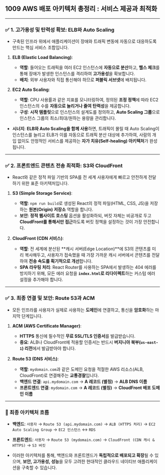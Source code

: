 ## 1009 AWS 배포 아키텍처 총정리 : 서비스 제공과 최적화

---

### ✅ 1. 고가용성 및 탄력성 확보: ELB와 Auto Scaling

*   구축된 인프라 위에서 애플리케이션이 장애와 트래픽 변동에 자동으로 대응하도록 만드는 핵심 서비스 조합입니다.

1.  **ELB (Elastic Load Balancing)**:
    *   **역할**: 들어오는 트래픽을 여러 EC2 인스턴스에 **자동으로 분산**하고, **헬스 체크**를 통해 장애가 발생한 인스턴스를 격리하여 **고가용성**을 확보합니다.
    *   **배치**: 외부 사용자와 직접 통신해야 하므로 **퍼블릭 서브넷**에 배치됩니다.

2.  **EC2 Auto Scaling**:
    *   **역할**: CPU 사용률과 같은 지표를 모니터링하여, 정의된 **조정 정책**에 따라 EC2 인스턴스의 수를 **자동으로 늘리거나 줄여** **탄력성**을 제공합니다.
    *   **구성**: **시작 템플릿**으로 인스턴스의 설계도를 정의하고, **Auto Scaling 그룹**으로 인스턴스 그룹의 최소/최대/원하는 용량을 관리합니다.

*   **시너지**: **ELB와 Auto Scaling을 함께 사용**하면, 트래픽이 몰릴 때 Auto Scaling이 인스턴스를 늘리고 ELB가 이를 자동으로 트래픽 분산 대상에 추가하여, 사람의 개입 없이도 안정적인 서비스를 제공하는 **자가 치유(Self-healing) 아키텍처**가 완성됩니다.

---

### ✅ 2. 프론트엔드 콘텐츠 전송 최적화: S3와 CloudFront

*   React와 같은 정적 파일 기반의 SPA를 전 세계 사용자에게 빠르고 안전하게 전달하기 위한 표준 아키텍처입니다.

1.  **S3 (Simple Storage Service)**:
    *   **역할**: `npm run build`로 생성된 React의 정적 파일(HTML, CSS, JS)을 저장하는 **원본(Origin) 저장소** 역할을 합니다.
    *   **보안**: **정적 웹사이트 호스팅** 옵션을 활성화하되, 버킷 자체는 비공개로 두고 **CloudFront를 통해서만 접근**하도록 버킷 정책을 설정하는 것이 가장 안전합니다.

2.  **CloudFront (CDN 서비스)**:
    *   **역할**: 전 세계에 분산된 **캐시 서버(Edge Location)**에 S3의 콘텐츠를 미리 복사해두고, 사용자가 접속했을 때 가장 가까운 캐시 서버에서 콘텐츠를 전달하여 **전송 속도를 획기적으로 개선**합니다.
    *   **SPA 라우팅 처리**: React Router를 사용하는 SPA에서 발생하는 404 에러를 방지하기 위해, 모든 에러 요청을 **`index.html`로 리다이렉트**하는 커스텀 에러 설정을 추가해야 합니다.

---

### ✅ 3. 최종 연결 및 보안: Route 53과 ACM

*   모든 인프라를 사용자가 실제로 사용하는 **도메인**에 연결하고, 통신을 **암호화**하는 마지막 단계입니다.

1.  **ACM (AWS Certificate Manager)**:
    *   **HTTPS** 통신에 필수적인 **무료 SSL/TLS 인증서**를 발급받습니다.
    *   **중요**: ALB나 CloudFront에 적용할 인증서는 반드시 **버지니아 북부(`us-east-1`) 리전**에서 발급받아야 합니다.

2.  **Route 53 (DNS 서비스)**:
    *   **역할**: `mydomain.com`과 같은 도메인 요청을 적절한 AWS 리소스(ALB, CloudFront)로 연결해주는 **교통경찰**입니다.
    *   **백엔드 연결**: `api.mydomain.com` → **A 레코드 (별칭)** → **ALB DNS 이름**
    *   **프론트엔드 연결**: `mydomain.com` → **A 레코드 (별칭)** → **CloudFront 배포 도메인 이름**

---

### 📌 최종 아키텍처 흐름

*   **백엔드**: `사용자` → `Route 53 (api.mydomain.com)` → `ALB (HTTPS 처리)` → `EC2 Auto Scaling Group` → `EC2 인스턴스` ↔ `RDS`
*   **프론트엔드**: `사용자` → `Route 53 (mydomain.com)` → `CloudFront (CDN 캐시 & HTTPS)` → `S3 버킷`

*   이러한 아키텍처를 통해, 백엔드와 프론트엔드가 **독립적으로 배포되고 확장**될 수 있으며, **보안, 고가용성, 성능**을 모두 고려한 현대적인 클라우드 네이티브 애플리케이션을 구축할 수 있습니다.